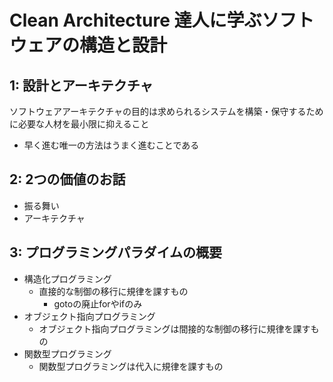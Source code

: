 # Clean Architecture 達人に学ぶソフトウェアの構造と設計
## 1: 設計とアーキテクチャ
ソフトウェアアーキテクチャの目的は求められるシステムを構築・保守するために必要な人材を最小限に抑えること
- 早く進む唯一の方法はうまく進むことである

## 2: 2つの価値のお話
- 振る舞い
- アーキテクチャ

## 3: プログラミングパラダイムの概要
- 構造化プログラミング
  - 直接的な制御の移行に規律を課すもの
    - gotoの廃止forやifのみ
- オブジェクト指向プログラミング
  - オブジェクト指向プログラミングは間接的な制御の移行に規律を課すもの
- 関数型プログラミング
  - 関数型プログラミングは代入に規律を課すもの
